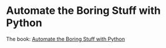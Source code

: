 # Automate the Boring Stuff with Python

The book: [Automate the Boring Stuff with Python](https://automatetheboringstuff.com/)

